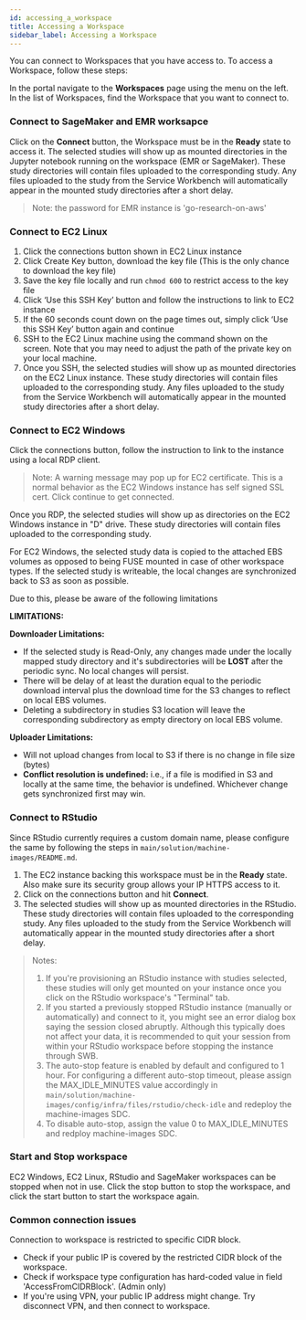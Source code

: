 ```yaml
---
id: accessing_a_workspace
title: Accessing a Workspace
sidebar_label: Accessing a Workspace
---
```


You can connect to Workspaces that you have access to. To access a Workspace, follow these steps:

In the portal navigate to the **Workspaces** page using the menu on the left.
In the list of Workspaces, find the Workspace that you want to connect to.

### Connect to SageMaker and EMR worksapce

Click on the **Connect** button, the Workspace must be in the **Ready** state to access it.
The selected studies will show up as mounted directories in the Jupyter notebook running on the workspace (EMR or SageMaker).
These study directories will contain files uploaded to the corresponding study. 
Any files uploaded to the study from the Service Workbench will automatically appear in the mounted study directories 
after a short delay.

> Note: the password for EMR instance is 'go-research-on-aws'

### Connect to EC2 Linux

1. Click the connections button shown in EC2 Linux instance
2. Click Create Key button, download the key file (This is the only chance to download the key file)
3. Save the key file locally and run `chmod 600` to restrict access to the key file
4. Click ‘Use this SSH Key’ button and follow the instructions to link to EC2 instance
5. If the 60 seconds count down on the page times out, simply click ‘Use this SSH Key’ button again and continue
6. SSH to the EC2 Linux machine using the command shown on the screen. Note that you may need to adjust the path of the private key on your local machine.
7. Once you SSH, the selected studies will show up as mounted directories on the EC2 Linux instance. These study directories will contain files uploaded to the corresponding study. Any files uploaded to the study from the Service Workbench will automatically appear in the mounted study directories after a short delay.

### Connect to EC2 Windows

Click the connections button, follow the instruction to link to the instance using a local RDP client.

> Note: A warning message may pop up for EC2 certificate. This is a normal behavior as the EC2 Windows instance has self
> signed SSL cert. Click continue to get connected.

Once you RDP, the selected studies will show up as directories on the EC2 Windows instance in "D" drive. 
These study directories will contain files uploaded to the corresponding study.

For EC2 Windows, the selected study data is copied to the attached EBS volumes as opposed to being FUSE mounted in case of other workspace types.
If the selected study is writeable, the local changes are synchronized back to S3 as soon as possible.
   
Due to this, please be aware of the following limitations

**LIMITATIONS:**

**Downloader Limitations:**
- If the selected study is Read-Only, any changes made under the locally mapped study directory and it's subdirectories will be **LOST** after the periodic sync. No local changes will persist.
- There will be delay of at least the duration equal to the periodic download interval plus the download time for the S3 changes to reflect on local EBS volumes.
- Deleting a subdirectory in studies S3 location will leave the corresponding subdirectory as empty directory on local EBS volume. 

**Uploader Limitations:**
- Will not upload changes from local to S3 if there is no change in file size (bytes)
- **Conflict resolution is undefined:** i.e., if a file is modified in S3 and locally at the same time, the behavior is undefined. Whichever change gets synchronized first may win.

### Connect to RStudio

Since RStudio currently requires a custom domain name, please configure the same by following the steps in `main/solution/machine-images/README.md`.

1. The EC2 instance backing this workspace must be in the **Ready** state. Also make sure its security group allows your IP HTTPS access to it.
2. Click on the connections button and hit **Connect**.
3. The selected studies will show up as mounted directories in the RStudio. These study directories will contain files uploaded to the corresponding study. Any files uploaded to the study from the Service Workbench will automatically appear in the mounted study directories after a short delay.

> Notes:
>
> 1. If you're provisioning an RStudio instance with studies selected, these studies will only get mounted on your instance once you click on the RStudio workspace's "Terminal" tab.
> 2. If you started a previously stopped RStudio instance (manually or automatically) and connect to it, you might see an error dialog box saying the session closed abruptly. Although this typically does not affect your data, it is recommended to quit your session from within your RStudio workspace before stopping the instance through SWB.
> 3. The auto-stop feature is enabled by default and configured to 1 hour. For configuring a different auto-stop timeout, please assign the MAX_IDLE_MINUTES value accordingly in `main/solution/machine-images/config/infra/files/rstudio/check-idle` and redeploy the machine-images SDC.
> 4. To disable auto-stop, assign the value 0 to MAX_IDLE_MINUTES and redploy machine-images SDC.

### Start and Stop workspace

EC2 Windows, EC2 Linux, RStudio and SageMaker workspaces can be stopped when not in use. Click the stop button to stop the workspace, and click the start button to start the workspace again. 

### Common connection issues

Connection to workspace is restricted to specific CIDR block.

- Check if your public IP is covered by the restricted CIDR block of the workspace.
- Check if workspace type configuration has hard-coded value in field 'AccessFromCIDRBlock'. (Admin only)
- If you're using VPN, your public IP address might change. Try disconnect VPN, and then connect to workspace.
